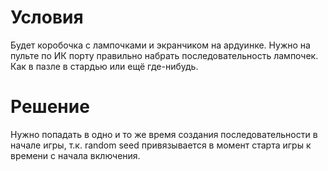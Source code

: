 # Условия

Будет коробочка с лампочками и экранчиком на ардуинке.
Нужно на пульте по ИК порту правильно набрать последовательность лампочек.
Как в пазле в стардью или ещё где-нибудь.

# Решение

Нужно попадать в одно и то же время создания последовательности в начале игры, т.к. random seed привязывается в момент старта игры к времени с начала включения.